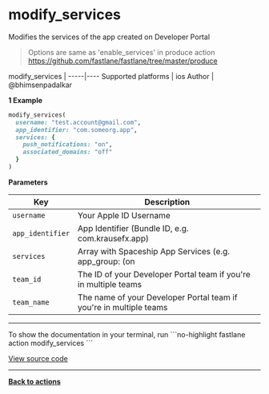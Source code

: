 # modify_services


Modifies the services of the app created on Developer Portal




> Options are same as 'enable_services' in produce action
https://github.com/fastlane/fastlane/tree/master/produce


modify_services |
-----|----
Supported platforms | ios
Author | @bhimsenpadalkar



**1 Example**

```ruby
modify_services(
  username: "test.account@gmail.com",
  app_identifier: "com.someorg.app",
  services: {
    push_notifications: "on",
    associated_domains: "off"
  }
)
```





**Parameters**

Key | Description
----|------------
  `username` | Your Apple ID Username
  `app_identifier` | App Identifier (Bundle ID, e.g. com.krausefx.app)
  `services` | Array with Spaceship App Services (e.g. app_group: (on|off), apple_pay: (on|off), associated_domains: (on|off), data_protection: (complete|unlessopen|untilfirstauth), game_center: (on|off), health_kit: (on|off), home_kit: (on|off), wireless_accessory: (on|off), icloud: (legacy|cloudkit), in_app_purchase: (on|off), inter_app_audio: (on|off), passbook: (on|off), push_notification: (on|off), siri_kit: (on|off), vpn_configuration: (on|off))
  `team_id` | The ID of your Developer Portal team if you're in multiple teams
  `team_name` | The name of your Developer Portal team if you're in multiple teams




<hr />
To show the documentation in your terminal, run
```no-highlight
fastlane action modify_services
```

<a href="https://github.com/fastlane/fastlane/blob/master/fastlane/lib/fastlane/actions/modify_services.rb" target="_blank">View source code</a>

<hr />

<a href="/actions"><b>Back to actions</b></a>
